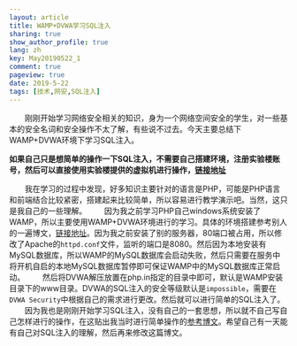 ```yaml
---
layout: article
title: WAMP+DVWA学习SQL注入
sharing: true
show_author_profile: true
lang: zh
key: May20190522_1
comment: true
pageview: true
date: 2019-5-22
tags: [技术,网安,SQL注入]
---
```


&emsp;&emsp;刚刚开始学习网络安全相关的知识，身为一个网络空间安全的学生，对一些基本的安全名词和安全操作不太了解，有些说不过去。今天主要总结下WAMP+DVWA环境下学习SQL注入。<!--more-->

**如果自己只是想简单的操作一下SQL注入，不需要自己搭建环境，注册实验楼账号，然后可以直接使用实验楼提供的虚拟机进行操作，[链接地址](https://www.shiyanlou.com/courses/876)**

&emsp;&emsp;我在学习的过程中发现，好多知识主要针对的语言是PHP，可能是PHP语言和前端结合比较紧密，搭建起来比较简单，所以容易进行教学演示吧。当然，这只是我自己的一些理解。
&emsp;&emsp;因为我之前学习PHP自己windows系统安装了WAMP，所以主要使用WAMP+DVWA环境进行的学习。具体的环境搭建参考别人的一遍博文，[链接地址](https://blog.csdn.net/qq_32261191/article/details/80338091)。因为我之前安装了别的服务器，80端口被占用，所以修改了Apache的`httpd.conf`文件，监听的端口是8080。然后因为本地安装有MySQL数据库，所以WAMP的MySQL数据库会启动失败，然后只需要在服务中将开机自启的本地MySQL数据库暂停即可保证WAMP中的MySQL数据库正常启动。
&emsp;&emsp;然后将DVWA解压放置在php.in指定的目录中即可，默认是WAMP安装目录下的www目录。DVWA的SQL注入的安全等级默认是`impossible`，需要在`DVWA Security`中根据自己的需求进行更改。然后就可以进行简单的SQL注入了。
&emsp;&emsp;因为我也是刚刚开始学习SQL注入，没有自己的一套思想，所以就不自己写自己怎样进行的操作，在这贴出我当时进行简单操作的[参考博文](https://www.jianshu.com/p/078df7a35671)。希望自己有一天能有自己对SQL注入的理解，然后再来修改这篇博文。